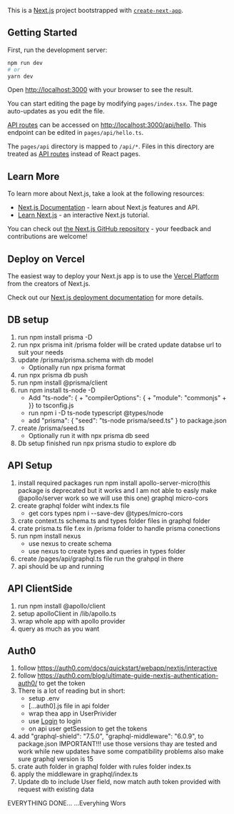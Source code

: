 This is a [Next.js](https://nextjs.org/) project bootstrapped with [`create-next-app`](https://github.com/vercel/next.js/tree/canary/packages/create-next-app).

## Getting Started

First, run the development server:

```bash
npm run dev
# or
yarn dev
```

Open [http://localhost:3000](http://localhost:3000) with your browser to see the result.

You can start editing the page by modifying `pages/index.tsx`. The page auto-updates as you edit the file.

[API routes](https://nextjs.org/docs/api-routes/introduction) can be accessed on [http://localhost:3000/api/hello](http://localhost:3000/api/hello). This endpoint can be edited in `pages/api/hello.ts`.

The `pages/api` directory is mapped to `/api/*`. Files in this directory are treated as [API routes](https://nextjs.org/docs/api-routes/introduction) instead of React pages.

## Learn More

To learn more about Next.js, take a look at the following resources:

- [Next.js Documentation](https://nextjs.org/docs) - learn about Next.js features and API.
- [Learn Next.js](https://nextjs.org/learn) - an interactive Next.js tutorial.

You can check out [the Next.js GitHub repository](https://github.com/vercel/next.js/) - your feedback and contributions are welcome!

## Deploy on Vercel

The easiest way to deploy your Next.js app is to use the [Vercel Platform](https://vercel.com/new?utm_medium=default-template&filter=next.js&utm_source=create-next-app&utm_campaign=create-next-app-readme) from the creators of Next.js.

Check out our [Next.js deployment documentation](https://nextjs.org/docs/deployment) for more details.

## DB setup

1. run npm install prisma -D
2. run npx prisma init
   /prisma folder will be crated
   update databse url to suit your needs
3. update /prisma/prisma.schema with db model
   - Optionally run npx prisma format
4. run npx prisma db push
5. run npm install @prisma/client
6. run npm install ts-node -D
   - Add
     "ts-node": { + "compilerOptions": { + "module": "commonjs" + }}
     to tsconfig.js
   - run npm i -D ts-node typescript @types/node
   - add "prisma": {
     "seed": "ts-node prisma/seed.ts"
     }
     to package.json
7. create /prisma/seed.ts
   - Optionally run it with npx prisma db seed
8. Db setup finished run npx prisma studio to explore db

## API Setup

1. install required packages run npm install apollo-server-micro(this package is deprecated but it works and I am not able to easly make @apollo/server work so we will use this one) graphql micro-cors
2. create graphql folder wiht index.ts file
   - get cors types npm i --save-dev @types/micro-cors
3. crate context.ts schema.ts and types folder files in graphql folder
4. crate prisma.ts file f.ex in /prisma folder to handle prisma conections
5. run npm install nexus
   - use nexus to create schema
   - use nexus to create types and queries in types folder
6. create /pages/api/graphql.ts file run the grahpql in there
7. api should be up and running

## API ClientSide

1. run npm install @apollo/client
2. setup apolloClient in /lib/apollo.ts
3. wrap whole app with apollo provider
4. query as much as you want

## Auth0

1. follow https://auth0.com/docs/quickstart/webapp/nextjs/interactive
2. follow https://auth0.com/blog/ultimate-guide-nextjs-authentication-auth0/ to get the token
3. There is a lot of reading but in short:
   - setup .env
   - [...auth0].js file in api folder
   - wrap thea app in UserPrivider
   - use <a href="/api/auth/login">Login</a> to login
   - on api user getSession to get the tokens
4. add "graphql-shield": "7.5.0", "graphql-middleware": "6.0.9", to package.json IMPORTANT!!! use those versions thay are tested and work while new updates have some compatibility problems also make sure graphql version is 15
5. crate auth folder in graphql folder with rules folder index.ts
6. apply the middleware in graphql/index.ts
7. Update db to include User field, now match auth token provided with request with existing data

EVERYTHING DONE...
...Everyhing Wors
